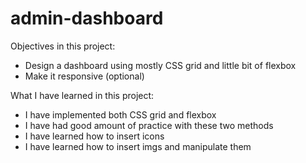 # admin-dashboard

Objectives in this project:

- Design a dashboard using mostly CSS grid and little bit of flexbox
- Make it responsive (optional)

What I have learned in this project:

- I have implemented both CSS grid and flexbox
- I have had good amount of practice with these two methods
- I have learned how to insert icons
- I have learned how to insert imgs and manipulate them
